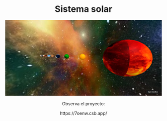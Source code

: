 <h1 align="center"> Sistema solar </h1>
<p align="center">
  <img src="/screenshot.png" title="hover text">
</p>
<p align="center"> Observa el proyecto: </p>
<p align="center"> https://7oenw.csb.app/ </p>

